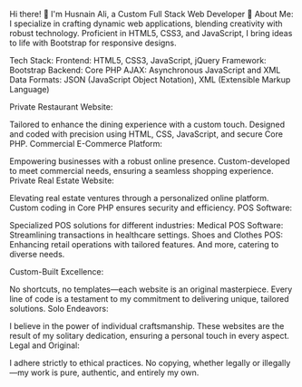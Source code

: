 Hi there! 👋 I'm Husnain Ali, a Custom Full Stack Web Developer 🚀
About Me:
I specialize in crafting dynamic web applications, blending creativity with robust technology. Proficient in HTML5, CSS3, and JavaScript, I bring ideas to life with Bootstrap for responsive designs.

Tech Stack:
Frontend: HTML5, CSS3, JavaScript, jQuery
Framework: Bootstrap
Backend: Core PHP
AJAX: Asynchronous JavaScript and XML
Data Formats: JSON (JavaScript Object Notation), XML (Extensible Markup Language)


Private Restaurant Website:

Tailored to enhance the dining experience with a custom touch.
Designed and coded with precision using HTML, CSS, JavaScript, and secure Core PHP.
Commercial E-Commerce Platform:

Empowering businesses with a robust online presence.
Custom-developed to meet commercial needs, ensuring a seamless shopping experience.
Private Real Estate Website:

Elevating real estate ventures through a personalized online platform.
Custom coding in Core PHP ensures security and efficiency.
POS Software:

Specialized POS solutions for different industries:
Medical POS Software: Streamlining transactions in healthcare settings.
Shoes and Clothes POS: Enhancing retail operations with tailored features.
And more, catering to diverse needs.

Custom-Built Excellence:

No shortcuts, no templates—each website is an original masterpiece.
Every line of code is a testament to my commitment to delivering unique, tailored solutions.
Solo Endeavors:

I believe in the power of individual craftsmanship.
These websites are the result of my solitary dedication, ensuring a personal touch in every aspect.
Legal and Original:

I adhere strictly to ethical practices.
No copying, whether legally or illegally—my work is pure, authentic, and entirely my own.
